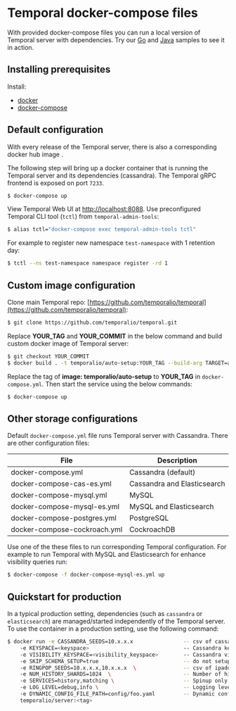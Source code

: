 # Temporal docker-compose files

With provided docker-compose files you can run a local version of Temporal server with dependencies.
Try our [Go](https://github.com/temporalio/samples-go) and [Java](https://github.com/temporalio/java-go) samples to see it in action.

## Installing prerequisites

Install:
  * [docker](https://docs.docker.com/engine/installation/)
  * [docker-compose](https://docs.docker.com/compose/install/)

## Default configuration

With every release of the Temporal server, there is also a corresponding
docker hub image .

The following step will bring up a docker container that is running the Temporal server
and its dependencies (cassandra). The Temporal gRPC frontend is exposed on port `7233`.

```bash
$ docker-compose up
```

View Temporal Web UI at [http://localhost:8088](http://localhost:8088).
Use preconfigured Temporal CLI tool (`tctl`) from `temporal-admin-tools`:
```bash
$ alias tctl="docker-compose exec temporal-admin-tools tctl"
```
For example to register new namespace `test-namespace` with 1 retention day:
```bash
$ tctl --ns test-namespace namespace register -rd 1
```

## Custom image configuration

Clone main Temporal repo: [https://github.com/temporalio/temporal](https://github.com/temporalio/temporal):
```bash
$ git clone https://github.com/temporalio/temporal.git
```

Replace **YOUR_TAG** and **YOUR_COMMIT** in the below command and build custom docker image of Temporal server:
```bash
$ git checkout YOUR_COMMIT
$ docker build . -t temporalio/auto-setup:YOUR_TAG --build-arg TARGET=auto-setup
```
Replace the tag of **image: temporalio/auto-setup** to **YOUR_TAG** in `docker-compose.yml`.
Then start the service using the below commands:
```bash
$ docker-compose up
```

## Other storage configurations

Default `docker-compose.yml` file runs Temporal server with Cassandra. There are other configuration files:

| File                         | Description |
|------------------------------|-------------|
| docker-compose.yml           | Cassandra (default) |
| docker-compose-cas-es.yml    | Cassandra and Elasticsearch |
| docker-compose-mysql.yml     | MySQL |
| docker-compose-mysql-es.yml  | MySQL and Elasticsearch |
| docker-compose-postgres.yml  | PostgreSQL |
| docker-compose-cockroach.yml | CockroachDB |

Use one of the these files to run corresponding Temporal configuration. For example to run Temporal with MySQL
and Elasticsearch for enhance visibility queries run:

```bash
$ docker-compose -f docker-compose-mysql-es.yml up
```

## Quickstart for production

In a typical production setting, dependencies (such as `cassandra` or `elasticsearch`) are managed/started independently of the Temporal server.
To use the container in a production setting, use the following command:

```bash
$ docker run -e CASSANDRA_SEEDS=10.x.x.x                -- csv of cassandra server ipaddrs
    -e KEYSPACE=<keyspace>                              -- Cassandra keyspace
    -e VISIBILITY_KEYSPACE=<visibility_keyspace>        -- Cassandra visibility keyspace
    -e SKIP_SCHEMA_SETUP=true                           -- do not setup cassandra schema during startup
    -e RINGPOP_SEEDS=10.x.x.x,10.x.x.x  \               -- csv of ipaddrs for gossip bootstrap
    -e NUM_HISTORY_SHARDS=1024  \                       -- Number of history shards
    -e SERVICES=history,matching \                      -- Spinup only the provided services
    -e LOG_LEVEL=debug,info \                           -- Logging level
    -e DYNAMIC_CONFIG_FILE_PATH=config/foo.yaml         -- Dynamic config file to be watched
    temporalio/server:<tag>
```

